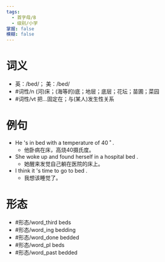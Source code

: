 ```yaml
---
tags:
  - 首字母/B
  - 级别/小学
掌握: false
模糊: false
---
```

# 词义
- 英：/bed/； 美：/bed/
- #词性/n  (河)床；(海等的)底；地层；底层；花坛；苗圃；菜园
- #词性/vt  把…固定在；与(某人)发生性关系
# 例句
- He 's in bed with a temperature of 40 ˚ .
	- 他卧病在床，高烧40摄氏度。
- She woke up and found herself in a hospital bed .
	- 她醒来发觉自己躺在医院的床上。
- I think it 's time to go to bed .
	- 我想该睡觉了。
# 形态
- #形态/word_third beds
- #形态/word_ing bedding
- #形态/word_done bedded
- #形态/word_pl beds
- #形态/word_past bedded
